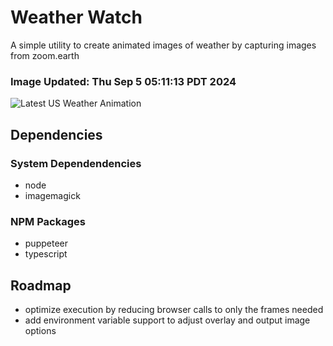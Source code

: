 # Weather Watch

A simple utility to create animated images of weather by capturing images from zoom.earth

### Image Updated: Thu Sep  5 05:11:13 PDT 2024

![Latest US Weather Animation](animations/2024-09-05.webp)

## Dependencies
### System Dependendencies
* node
* imagemagick
### NPM Packages
* puppeteer
* typescript

## Roadmap
* optimize execution by reducing browser calls to only the frames needed
* add environment variable support to adjust overlay and output image options
